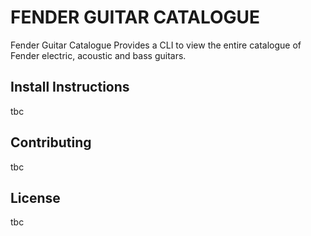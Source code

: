 # FENDER GUITAR CATALOGUE #

Fender Guitar Catalogue Provides a CLI to view the entire catalogue of Fender electric, acoustic and bass guitars.

## Install Instructions ##

tbc

## Contributing ##

tbc

## License ##

tbc